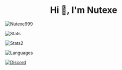 <h1 align="center">Hi 👋, I'm Nutexe</h1>
<p> <img src="https://komarev.com/ghpvc/?username=Nutexe999&label=Profile%20views&color=0e75b6&style=flat" alt="Nutexe999" /> </p>
<p> <img alt="Stats" src="https://github-readme-stats.vercel.app/api?username=Nutexe999&count_private=true&show_icons=true&show_icons=true&theme=dracula" /> </p>
<p> <img alt="Stats2" src="https://github-readme-streak-stats.herokuapp.com/?user=Nutexe999&theme=dracula" /> </p>
<p> <img alt="Languages" src="https://github-readme-stats.vercel.app/api/top-langs/?username=Nutexe999&layout=compact&langs_count=10&show_icons=true&theme=dracula" /> </p>
<a href="https://discord.com/users/741231159345938442"><img src="https://lanyard-profile-readme.vercel.app/api/741231159345938442?theme=light&bg=809ecf&animated=false&hideDiscrim=true&borderRadius=30px&idleMessage=Probably%20doing%20something%20else)" alt="Discord" /></a>
<!---
Nutexe999/Nutexe999 is a ✨ special ✨ repository because its `README.md` (this file) appears on your GitHub profile.
You can click the Preview link to take a look at your changes.
--->
